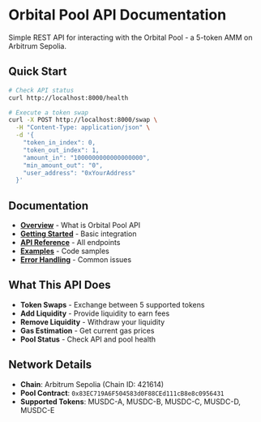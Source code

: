 # Orbital Pool API Documentation

Simple REST API for interacting with the Orbital Pool - a 5-token AMM on Arbitrum Sepolia.

## Quick Start

```bash
# Check API status
curl http://localhost:8000/health

# Execute a token swap
curl -X POST http://localhost:8000/swap \
  -H "Content-Type: application/json" \
  -d '{
    "token_in_index": 0,
    "token_out_index": 1,
    "amount_in": "1000000000000000000",
    "min_amount_out": "0",
    "user_address": "0xYourAddress"
  }'
```

## Documentation

- [**Overview**](./overview.md) - What is Orbital Pool API
- [**Getting Started**](./getting-started.md) - Basic integration
- [**API Reference**](./api-reference.md) - All endpoints
- [**Examples**](./examples.md) - Code samples
- [**Error Handling**](./error-handling.md) - Common issues

## What This API Does

- **Token Swaps** - Exchange between 5 supported tokens
- **Add Liquidity** - Provide liquidity to earn fees
- **Remove Liquidity** - Withdraw your liquidity
- **Gas Estimation** - Get current gas prices
- **Pool Status** - Check API and pool health

## Network Details

- **Chain**: Arbitrum Sepolia (Chain ID: 421614)
- **Pool Contract**: `0x83EC719A6F504583d0F88CEd111cB8e8c0956431`
- **Supported Tokens**: MUSDC-A, MUSDC-B, MUSDC-C, MUSDC-D, MUSDC-E
